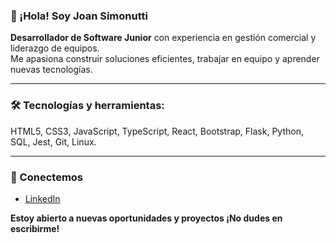 ### 👋 ¡Hola! Soy Joan Simonutti

**Desarrollador de Software Junior** con experiencia en gestión comercial y liderazgo de equipos.  
Me apasiona construir soluciones eficientes, trabajar en equipo y aprender nuevas tecnologías.  

---

### 🛠️ Tecnologías y herramientas:

HTML5, CSS3, JavaScript, TypeScript, React, Bootstrap, Flask, Python, SQL, Jest, Git, Linux.

---

### 🤝 Conectemos

- [LinkedIn](https://www.linkedin.com/in/joansimonutti/)

**Estoy abierto a nuevas oportunidades y proyectos ¡No dudes en escribirme!**
